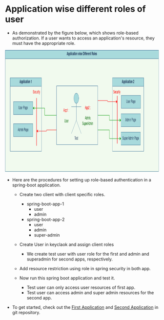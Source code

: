 Application wise different roles of user
=======================================

- As demonstrated by the figure below, which shows role-based authorization. If a user wants to access an application's resource, they must have the appropriate role.

<img src="Application wise different roles.png" alt="Multiple Realms" style="width:1400px;height:400px;">

- Here are the procedures for setting up role-based authentication in a spring-boot application.

	- Create two client with client specific roles.
		- spring-boot-app-1
			- user
			- admin
		- spring-boot-app-2
			- user
			- admin
			- super-admin

	- Create User in keyclaok and assign client roles
		- We create test user with user role for the first and admin and superadmin for  second apps, respectively.

	- Add resource restriction using role in spring security in both app.

	- Now run this spring boot application and test it.
		- Test user can only access user resources of  first app.
		- Test user can access admin and super admin resources for the second app. 


- To get started, check out the <a  href="https://github.com/pradipinexture/keycloak-with-spring-boot/tree/main/4.%20Application%20wise%20different%20roles%20of%20user/keycloak-demo">First Application</a> and <a  href="https://github.com/pradipinexture/keycloak-with-spring-boot/tree/main/4.%20Application%20wise%20different%20roles%20of%20user/keycloak-demo-2">Second Application</a> in git repository.
